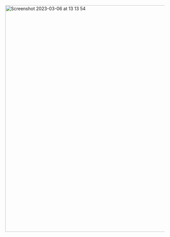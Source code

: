 <img width="713" alt="Screenshot 2023-03-06 at 13 13 54" src="https://user-images.githubusercontent.com/94961092/223081313-5368ea87-a928-49d2-8159-f4b60ab84e49.png">
